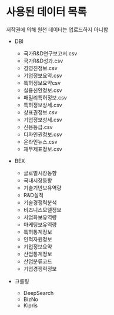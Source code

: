 # 사용된 데이터 목록
저작권에 의해 원천 데이터는 업로드하지 아니함

- DBI
  - 국가R&D연구보고서.csv
  - 국가R&D성과.csv
  - 경영진정보.csv
  - 기업정보요약.csv
  - 특허정보요약csv
  - 실용신안정보.csv
  - 패밀리특허정보.csv
  - 특허정보상세.csv
  - 상표권정보.csv
  - 기업정보상세.csv
  - 신용등급.csv
  - 디자인권정보.csv
  - 온라인뉴스.csv
  - 재무제표정보.csv

- BEX
  - 글로벌시장동향
  - 국내시장동향
  - 기술기반보유역량
  - R&D실적
  - 기술경쟁력분석
  - 비즈니스모델정보
  - 사업화보유역량
  - 마케팅보유역량
  - 특허통계정보
  - 인적자원정보
  - 기업정보요약
  - 산업통계정보
  - 산업분류코드
  - 기업경쟁력정보

- 크롤링
  - DeepSearch
  - BizNo
  - Kipris
